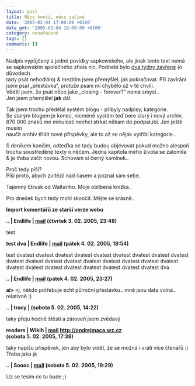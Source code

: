 ```yaml
---
layout: post
title: Něco končí, něco začíná
date: '2005-02-04 17:00:00 +0100'
date_gmt: '2005-02-04 16:00:00 +0100'
category: nezařazené
tags: []
comments: []
---
```

<p>Nadpis vypůjčený z jedné povídky sapkowského, ale jinak tento text nemá<br />
se sapkowskim společného zhola nic. Podnebí bylo <a href="index_gesperrt.php">dva týdny zavřené</a> (o důvodech<br />
tady psát nehodlám) &amp; mezitím jsem přemýšlel, jak pokračovat. Při zavírání<br />
jsem psal &bdquo;přestávka&ldquo;, protože psaní mi chybělo už v té chvíli.<br />
Věděl jsem, že psát něco jako &bdquo;closing - forever?&ldquo; nemá smysl..<br />
Jen jsem přemýšlel <strong>jak</strong> dál.</p>
<p>Tak jsem trochu předělal systém blogu - přibyly nadpisy, kategorie.<br />
Se starým blogem je konec, nicméně systém teď bere starý i nový archiv,<br />
870 000 znaků mé minulosti nechci strkat někam do podpalubí. Jen ještě musím<br />
naučit archiv třídit nové příspěvky, ale to až se nějak vytříbí kategorie..</p>
<p>S deníkem končím, odteďka se tady budou objevovat pokud možno alespoň<br />
trochu soustředěné texty o něčem. Jedna kapitola mého života se zalomila<br />
&amp; je třeba začít novou. Schovám si černý kamínek..</p>
<p class="odsazeny">Proč tedy píši?<br>Píši proto, abych zvítězil nad časem a poznal sám sebe.</p>
<p>Tajemný Etrusk od Waltariho. Moje oblíbená knížka..</p>
<p>Pro dnešek bych tedy mohl skončit. Mějte se krásně..</p>
<div class="import-komentaru">
<p><strong>Import komentářů ze starší verze webu</strong></p>
<div class="comment">
<p style="font-weight:bold"><span class="compredmet">..</span> | <span class="comname">Endlife</span> |  <a href="mailto:jan.martinek@post.cz">mail</a> (čtvrtek&nbsp;3.&nbsp;02.&nbsp;2005,&nbsp;23:48)</p>
<p>test </p>
</div>
<div class="comment">
<p style="font-weight:bold"><span class="compredmet">test dva</span> | <span class="comname">Endlife</span> |  <a href="mailto:jan.martinek@post.cz">mail</a> (pátek&nbsp;4.&nbsp;02.&nbsp;2005,&nbsp;18:54)</p>
<p>test dvatest dvatest dvatest dvatest dvatest dvatest dvatest dvatest dvatest dvatest dvatest dvatest dvatest dvatest dvatest dvatest dvatest dvatest dvatest dvatest dvatest dvatest dvatest dvatest dvatest dvatest dva </p>
</div>
<div class="comment">
<p style="font-weight:bold"><span class="compredmet">..</span> | <span class="comname">Endlife</span> |  <a href="mailto:jan.martinek@post.cz">mail</a> (pátek&nbsp;4.&nbsp;02.&nbsp;2005,&nbsp;23:27)</p>
<p><strong>ai&gt;</strong> nj, někdo potřebuje echt půlroční přestávku.. mně jsou data volná.. relativně ;) </p>
</div>
<div class="comment">
<p style="font-weight:bold"><span class="compredmet">..</span> | <span class="comname">tracy</span> |  <a href=""></a> (sobota&nbsp;5.&nbsp;02.&nbsp;2005,&nbsp;14:22)</p>
<p>taky přeju hodně štěstí a zároveň jsem zvědavý </p>
</div>
<div class="comment">
<p style="font-weight:bold"><span class="compredmet">readers</span> | <span class="comname">Wikih</span> |  <a href="mailto:ondrejmaca@centrum.cz">mail</a>  <a href="http://ondrejmaca.wz.cz">http://ondrejmaca.wz.cz</a> (sobota&nbsp;5.&nbsp;02.&nbsp;2005,&nbsp;17:38)</p>
<p>taky napíšu příspěvek, jen aby bylo vidět, že se možná i vrátí více čtenářů :) Třeba jako já </p>
</div>
<div class="comment">
<p style="font-weight:bold"><span class="compredmet">..</span> | <span class="comname">Soooc</span> |  <a href="mailto:xsoc@post.cz">mail</a> (sobota&nbsp;5.&nbsp;02.&nbsp;2005,&nbsp;19:29)</p>
<p>Uz se tesim co tu bude ;) </p>
</div>
</div>
